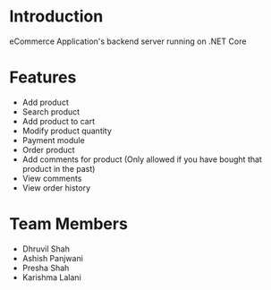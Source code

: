 # Introduction 
eCommerce Application's backend server running on .NET Core

# Features
- Add product
- Search product
- Add product to cart
- Modify product quantity
- Payment module
- Order product
- Add comments for product (Only allowed if you have bought that product in the past)
- View comments
- View order history

# Team Members
- Dhruvil Shah
- Ashish Panjwani
- Presha Shah
- Karishma Lalani
